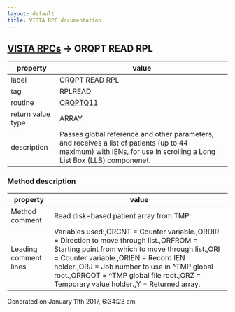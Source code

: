 ```yaml
---
layout: default
title: VISTA RPC documentation
---
```




## [VISTA RPCs](TableOfContent.md) &#8594; ORQPT READ RPL 

 property | value 
--- | --- 
 label | ORQPT READ RPL
 tag | RPLREAD
 routine | [ORQPTQ11](http://code.osehra.org/dox/Routine_ORQPTQ11_source.html)
 return value type | ARRAY
 description | Passes global reference and other parameters, and receives a list of patients (up to 44 maximum) with IENs, for use in scrolling a Long List Box (LLB) componenet.


### Method description

 property | value 
--- | --- 
 Method comment | Read disk-based patient array from TMP.
 Leading comment lines | Variables used:,ORCNT   = Counter variable.,ORDIR   = Direction to move through list.,ORFROM  = Starting point from which to move through list.,ORI     = Counter variable.,ORIEN   = Record IEN holder.,ORJ     = Job number to use in ^TMP global root.,ORROOT  = ^TMP global file root.,ORZ     = Temporary value holder.,Y       = Returned array.




Generated on January 11th 2017, 6:34:23 am